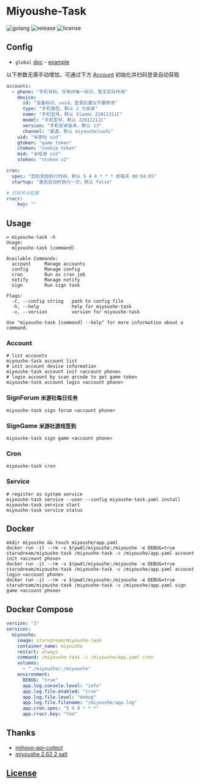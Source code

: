 # Miyoushe-Task

![golang](https://img.shields.io/github/actions/workflow/status/starudream/miyoushe-task/golang.yml?style=for-the-badge&logo=github&label=golang)
![release](https://img.shields.io/github/v/release/starudream/miyoushe-task?style=for-the-badge)
![license](https://img.shields.io/github/license/starudream/miyoushe-task?style=for-the-badge)

## Config

- `global` [doc](https://github.com/starudream/go-lib/blob/v2/README.md) - [example](https://github.com/starudream/go-lib/blob/v2/app.example.yaml)

以下参数无需手动增加，可通过下方 [Account](#account) 初始化并扫码登录自动获取

```yaml
accounts:
  - phone: "手机号码，仅用作唯一标识，暂无实际作用"
    device:
      id: "设备标识，uuid，登录后建议不要修改"
      type: "手机类型，默认 2 为安卓"
      name: "手机型号，默认 Xiaomi 22011211C"
      model: "手机型号，默认 22011211C"
      version: "手机安卓版本，默认 13"
      channel: "渠道，默认 miyousheluodi"
    uid: "米游社 uid"
    gtoken: "game token"
    ctoken: "cookie token"
    mid: "米哈游 uid"
    stoken: "stoken v2"

cron:
  spec: "签到奖励执行时间，默认 5 4 8 * * * 即每天 08:04:05"
  startup: "是否启动时执行一次，默认 false"

# 打码平台配置
rrocr:
    key: ""
```

## Usage

```
> miyoushe-task -h
Usage:
  miyoushe-task [command]

Available Commands:
  account     Manage accounts
  config      Manage config
  cron        Run as cron job
  notify      Manage notify
  sign        Run sign task

Flags:
  -c, --config string   path to config file
  -h, --help            help for miyoushe-task
  -v, --version         version for miyoushe-task

Use "miyoushe-task [command] --help" for more information about a command.
```

### Account

```shell
# list accounts
miyoushe-task account list
# init account device information
miyoushe-task account init <account phone>
# login account by scan qrcode to get game token
miyoushe-task account login <account phone>
```

### SignForum `米游社每日任务`

```shell
miyoushe-task sign forum <account phone>
```

### SignGame `米游社游戏签到`

```shell
miyoushe-task sign game <account phone>
```

### Cron

```shell
miyoushe-task cron
```

### Service

```shell
# register as system service
miyoushe-task service --user --config miyoushe-task.yaml install
miyoushe-task service start
miyoushe-task service status
```

## Docker

```shell
mkdir miyoushe && touch miyoushe/app.yaml
docker run -it --rm -v $(pwd)/miyoushe:/miyoushe -e DEBUG=true starudream/miyoushe-task /miyoushe-task -c /miyoushe/app.yaml account init <account phone>
docker run -it --rm -v $(pwd)/miyoushe:/miyoushe -e DEBUG=true starudream/miyoushe-task /miyoushe-task -c /miyoushe/app.yaml account login <account phone>
docker run -it --rm -v $(pwd)/miyoushe:/miyoushe -e DEBUG=true starudream/miyoushe-task /miyoushe-task -c /miyoushe/app.yaml sign game <account phone>
```

## Docker Compose

```yaml
version: "3"
services:
  miyoushe:
    image: starudream/miyoushe-task
    container_name: miyoushe
    restart: always
    command: /miyoushe-task -c /miyoushe/app.yaml cron
    volumes:
      - "./miyoushe/:/miyoushe"
    environment:
      DEBUG: "true"
      app.log.console.level: "info"
      app.log.file.enabled: "true"
      app.log.file.level: "debug"
      app.log.file.filename: "/miyoushe/app.log"
      app.cron.spec: "5 4 8 * * *"
      app.rrocr.key: "foo"
```

## Thanks

- [mihoyo-api-collect](https://github.com/UIGF-org/mihoyo-api-collect)
- [miyoushe 2.62.2 salt](https://blog.starudream.cn/2023/11/09/miyoushe-salt-2.62.2/)

## [License](./LICENSE)
